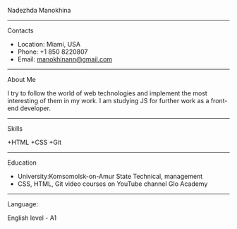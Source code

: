  Nadezhda Manokhina
 
---
Contacts
 
+ Location: Miami, USA
+ Phone: +1 850 8220807
+ Email: manokhinann@gmail.com


---
 About Me
 
I try to follow the world of web technologies and implement the most interesting of them in my work.
I am studying JS for further work as a front-end developer.
 
 ---
 Skills
 
+HTML
+CSS
+Git
 
---
 Education
 
+ University:Komsomolsk-on-Amur State Technical, management
+ CSS, HTML, Git video courses on YouTube channel Glo Academy
 
---
Language:
 
English level - A1
 
